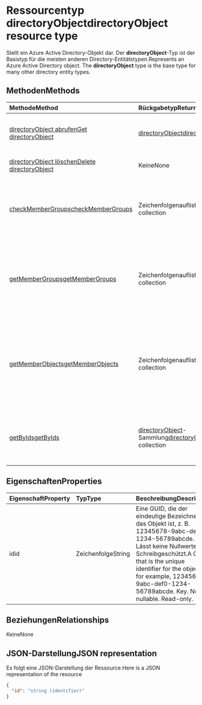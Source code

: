 # <a name="directoryobject-resource-type"></a><span data-ttu-id="720c5-101">Ressourcentyp directoryObject</span><span class="sxs-lookup"><span data-stu-id="720c5-101">directoryObject resource type</span></span>

<span data-ttu-id="720c5-p101">Stellt ein Azure Active Directory-Objekt dar. Der **directoryObject**-Typ ist der Basistyp für die meisten anderen Directory-Entitätstypen.</span><span class="sxs-lookup"><span data-stu-id="720c5-p101">Represents an Azure Active Directory object. The **directoryObject** type is the base type for many other directory entity types.</span></span>

## <a name="methods"></a><span data-ttu-id="720c5-104">Methoden</span><span class="sxs-lookup"><span data-stu-id="720c5-104">Methods</span></span>

| <span data-ttu-id="720c5-105">Methode</span><span class="sxs-lookup"><span data-stu-id="720c5-105">Method</span></span>       | <span data-ttu-id="720c5-106">Rückgabetyp</span><span class="sxs-lookup"><span data-stu-id="720c5-106">Return Type</span></span>  |<span data-ttu-id="720c5-107">Beschreibung</span><span class="sxs-lookup"><span data-stu-id="720c5-107">Description</span></span>|
|:---------------|:--------|:----------|
|[<span data-ttu-id="720c5-108">directoryObject abrufen</span><span class="sxs-lookup"><span data-stu-id="720c5-108">Get directoryObject</span></span>](../api/directoryobject_get.md) | [<span data-ttu-id="720c5-109">directoryObject</span><span class="sxs-lookup"><span data-stu-id="720c5-109">directoryObject</span></span>](directoryobject.md) |<span data-ttu-id="720c5-110">Dient zum Lesen der Eigenschaften des directory-Objekts.</span><span class="sxs-lookup"><span data-stu-id="720c5-110">Read the properties  of a directory object.</span></span>|
|[<span data-ttu-id="720c5-111">directoryObject löschen</span><span class="sxs-lookup"><span data-stu-id="720c5-111">Delete directoryObject</span></span>](../api/directoryobject_delete.md) | <span data-ttu-id="720c5-112">Keine</span><span class="sxs-lookup"><span data-stu-id="720c5-112">None</span></span> |<span data-ttu-id="720c5-113">Dient zum Löschen eines directory-Objekts.</span><span class="sxs-lookup"><span data-stu-id="720c5-113">Delete a directory object.</span></span> |
|[<span data-ttu-id="720c5-114">checkMemberGroups</span><span class="sxs-lookup"><span data-stu-id="720c5-114">checkMemberGroups</span></span>](../api/directoryobject_checkmembergroups.md)|<span data-ttu-id="720c5-115">Zeichenfolgenauflistung</span><span class="sxs-lookup"><span data-stu-id="720c5-115">String collection</span></span>|<span data-ttu-id="720c5-p102">Sucht nach einer Mitgliedschaft in einer Liste von Gruppen. Die Überprüfung ist transitiv.</span><span class="sxs-lookup"><span data-stu-id="720c5-p102">Check for membership in a list of groups. The check is transitive.</span></span>|
|[<span data-ttu-id="720c5-118">getMemberGroups</span><span class="sxs-lookup"><span data-stu-id="720c5-118">getMemberGroups</span></span>](../api/directoryobject_getmembergroups.md)|<span data-ttu-id="720c5-119">Zeichenfolgenauflistung</span><span class="sxs-lookup"><span data-stu-id="720c5-119">String collection</span></span>|<span data-ttu-id="720c5-p103">Gibt alle Gruppen zurück, in denen das Benutzer-, Gruppen- oder Verzeichnisobjekt Mitglied ist. Die Überprüfung ist transitiv.</span><span class="sxs-lookup"><span data-stu-id="720c5-p103">Return all the groups that the user, group, or directory object is a member of. The check is transitive.</span></span>|
|[<span data-ttu-id="720c5-122">getMemberObjects</span><span class="sxs-lookup"><span data-stu-id="720c5-122">getMemberObjects</span></span>](../api/directoryobject_getmemberobjects.md)|<span data-ttu-id="720c5-123">Zeichenfolgenauflistung</span><span class="sxs-lookup"><span data-stu-id="720c5-123">String collection</span></span>| <span data-ttu-id="720c5-p104">Gibt alle Gruppen und Verzeichnisrollen zurück, in denen ein Benutzer-, Gruppen- oder Verzeichnisobjekt Mitglied ist. Die Überprüfung ist transitiv.</span><span class="sxs-lookup"><span data-stu-id="720c5-p104">Return all of the groups and directory roles that the user, group, or directory object is a member of. The check is transitive.</span></span> |
|[<span data-ttu-id="720c5-126">getByIds</span><span class="sxs-lookup"><span data-stu-id="720c5-126">getByIds</span></span>](../api/directoryobject_getbyids.md) | <span data-ttu-id="720c5-127">[directoryObject](directoryobject.md)-Sammlung</span><span class="sxs-lookup"><span data-stu-id="720c5-127">[directoryObject](directoryobject.md) collection</span></span> | <span data-ttu-id="720c5-128">Dient zum Abrufen eines Satzes von Directory-Objekten basierend auf einem Satz angegebener IDs.</span><span class="sxs-lookup"><span data-stu-id="720c5-128">Get a set of directory objects based on a set of supplied ids.</span></span> |

## <a name="properties"></a><span data-ttu-id="720c5-129">Eigenschaften</span><span class="sxs-lookup"><span data-stu-id="720c5-129">Properties</span></span>

| <span data-ttu-id="720c5-130">Eigenschaft</span><span class="sxs-lookup"><span data-stu-id="720c5-130">Property</span></span>   | <span data-ttu-id="720c5-131">Typ</span><span class="sxs-lookup"><span data-stu-id="720c5-131">Type</span></span> |<span data-ttu-id="720c5-132">Beschreibung</span><span class="sxs-lookup"><span data-stu-id="720c5-132">Description</span></span>|
|:---------------|:--------|:----------|
|<span data-ttu-id="720c5-133">id</span><span class="sxs-lookup"><span data-stu-id="720c5-133">id</span></span>|<span data-ttu-id="720c5-134">Zeichenfolge</span><span class="sxs-lookup"><span data-stu-id="720c5-134">String</span></span>|<span data-ttu-id="720c5-p105">Eine GUID, die der eindeutige Bezeichner für das Objekt ist, z. B. 12345678-9abc-def0-1234-56789abcde. Key. Lässt keine Nullwerte zu. Schreibgeschützt.</span><span class="sxs-lookup"><span data-stu-id="720c5-p105">A Guid that is the unique identifier for the object; for example, 12345678-9abc-def0-1234-56789abcde. Key. Not nullable. Read-only.</span></span>|

## <a name="relationships"></a><span data-ttu-id="720c5-139">Beziehungen</span><span class="sxs-lookup"><span data-stu-id="720c5-139">Relationships</span></span>

<span data-ttu-id="720c5-140">Keine</span><span class="sxs-lookup"><span data-stu-id="720c5-140">None</span></span>


## <a name="json-representation"></a><span data-ttu-id="720c5-141">JSON-Darstellung</span><span class="sxs-lookup"><span data-stu-id="720c5-141">JSON representation</span></span>

<span data-ttu-id="720c5-142">Es folgt eine JSON-Darstellung der Ressource.</span><span class="sxs-lookup"><span data-stu-id="720c5-142">Here is a JSON representation of the resource</span></span>

<!--{
  "blockType": "resource",
  "openType": true,
  "optionalProperties": [],
  "keyProperty": "id",
  "baseType": "microsoft.graph.entity",
  "@odata.type": "microsoft.graph.directoryObject",
  "@odata.annotations": [
    {
      "capabilities": {
        "skippable": false,
        "countable": false,
        "expandable": false,
        "filterable": false,
        "referenceable": false,
        "selectable": false
      }
    }
  ]
}-->

```json
{
  "id": "string (identifier)"
}

```

<!-- uuid: 8fcb5dbc-d5aa-4681-8e31-b001d5168d79
2015-10-25 14:57:30 UTC -->
<!-- {
  "type": "#page.annotation",
  "description": "directoryObject resource",
  "keywords": "",
  "section": "documentation",
  "tocPath": ""
}-->

